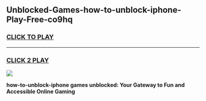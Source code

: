 
## Unblocked-Games-how-to-unblock-iphone-Play-Free-co9hq
<h3>
<a href="https://premium76.site?title=how-to-unblock-iphone&ref=21A">CLICK TO PLAY</a></h3>
<hr>

<h3>
<a href="https://premium76.site?title=how-to-unblock-iphone&ref=21A">CLICK 2 PLAY</a>
  
</h3>

<a href="https://premium76.site?title=how-to-unblock-iphone&ref=21A"><img src="https://clearcache.store/games.png"></a>


**how-to-unblock-iphone games unblocked: Your Gateway to Fun and Accessible Online Gaming**
